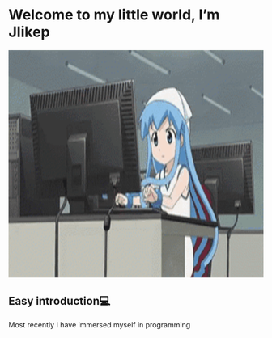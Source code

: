 <h1>Welcome to my little world, I’m JIikep</h1>

<img src="gifs/1st.gif" height="450" width="700"/>

<h2>Easy introduction💻</h2>
Most recently I have immersed myself in programming

<!---
JIikep/JIikep is a ✨ special ✨ repository because its `README.md` (this file) appears on your GitHub profile.
You can click the Preview link to take a look at your changes.
--->
